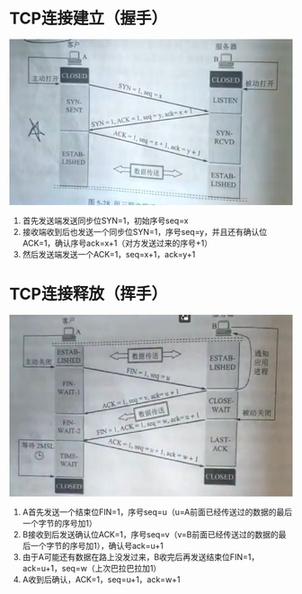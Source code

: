 # TCP连接建立（握手）

![1676817141015](image/6-三次握手和四次挥手/1676817141015.png)

1. 首先发送端发送同步位SYN=1，初始序号seq=x
2. 接收端收到后也发送一个同步位SYN=1，序号seq=y，并且还有确认位ACK=1，确认序号ack=x+1（对方发送过来的序号+1）
3. 然后发送端发送一个ACK=1，seq=x+1，ack=y+1

# TCP连接释放（挥手）

![1676817537073](image/6-三次握手和四次挥手/1676817537073.png)

1. A首先发送一个结束位FIN=1，序号seq=u（u=A前面已经传送过的数据的最后一个字节的序号加1）
2. B接收到后发送确认位ACK=1，序号seq=v（v=B前面已经传送过的数据的最后一个字节的序号加1），确认号ack=u+1
3. 由于A可能还有数据在路上没发过来，B收完后再发送结束位FIN=1，ack=u+1，seq=w（上次巴拉巴拉加1）
4. A收到后确认，ACK=1，seq=u+1，ack=w+1
